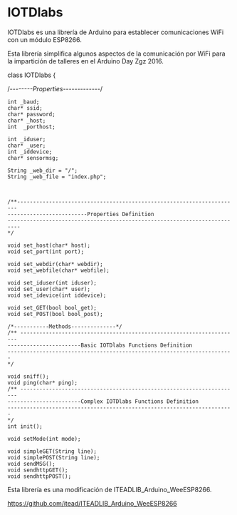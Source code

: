 # IOTDlabs
IOTDlabs es una librería de Arduino para establecer comunicaciones WiFi con un módulo ESP8266.

Esta librería simplifica algunos aspectos de la comunicación por WiFi para la impartición de talleres en el Arduino Day Zgz 2016.


class IOTDlabs {
 
  /*--------Properties-------------*/
    
    int _baud;
    char* ssid;
    char* password;
    char* _host;
    int  _porthost;

    int _iduser;
    char* _user;
    int _iddevice;
    char* sensormsg;

    String _web_dir = "/";
    String _web_file = "index.php";



    /**----------------------------------------------------------------------
    -------------------------Properties Definition
    --------------------------------------------------------------------------
    */

    void set_host(char* host);
    void set_port(int port);

    void set_webdir(char* webdir);
    void set_webfile(char* webfile);

    void set_iduser(int iduser);
    void set_user(char* user);
    void set_idevice(int iddevice);

    void set_GET(bool bool_get);
    void set_POST(bool bool_post);

    /*-----------Methods--------------*/
    /** ---------------------------------------------------------------------
    -----------------------Basic IOTDlabs Functions Definition
    -----------------------------------------------------------------------
    */

    void sniff();
    void ping(char* ping);
    /** ---------------------------------------------------------------------
    -----------------------Complex IOTDlabs Functions Definition
    -----------------------------------------------------------------------
    */
    int init();

    void setMode(int mode);

    void simpleGET(String line);
    void simplePOST(String line);
    void sendMSG();
    void sendhttpGET();
    void sendhttpPOST();
    
    
    
Esta librería es una modificación de ITEADLIB_Arduino_WeeESP8266.

https://github.com/itead/ITEADLIB_Arduino_WeeESP8266
